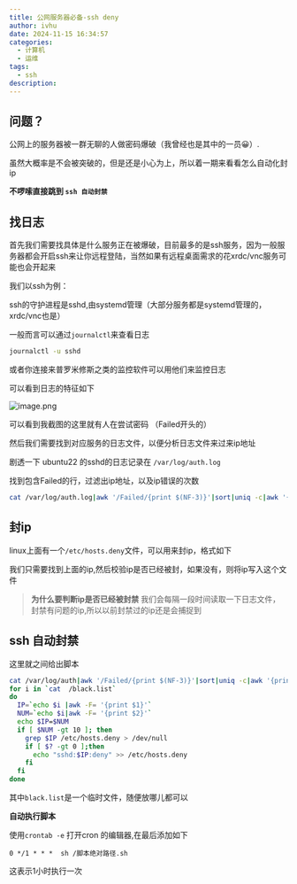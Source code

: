 ```yaml
---
title: 公网服务器必备-ssh deny
author: ivhu
date: 2024-11-15 16:34:57
categories:
  - 计算机
  - 运维
tags:
  - ssh
description:
---
```


## 问题？

公网上的服务器被一群无聊的人做密码爆破（我曾经也是其中的一员😀）.

虽然大概率是不会被突破的，但是还是小心为上，所以着一期来看看怎么自动化封ip

**不啰嗦直接跳到 `ssh 自动封禁`**

## 找日志

首先我们需要找具体是什么服务正在被爆破，目前最多的是ssh服务，因为一般服务器都会开启ssh来让你远程登陆，当然如果有远程桌面需求的花xrdc/vnc服务可能也会开起来

我们以ssh为例：

ssh的守护进程是sshd,由systemd管理（大部分服务都是systemd管理的，xrdc/vnc也是）

一般而言可以通过`journalctl`来查看日志

```sh
journalctl -u sshd
```

或者你连接来普罗米修斯之类的监控软件可以用他们来监控日志

可以看到日志的特征如下

![image.png](https://s2.loli.net/2024/11/15/EXRiTYBGhcILgA8.png)

可以看到我截图的这里就有人在尝试密码 （Failed开头的）

然后我们需要找到对应服务的日志文件，以便分析日志文件来过来ip地址

剧透一下 ubuntu22 的sshd的日志记录在 `/var/log/auth.log`

找到包含Failed的行，过滤出ip地址，以及ip错误的次数

```sh
cat /var/log/auth.log|awk '/Failed/{print $(NF-3)}'|sort|uniq -c|awk '{print $2"="$1;}'
```

## 封ip

linux上面有一个`/etc/hosts.deny`文件，可以用来封ip，格式如下

我们只需要找到上面的ip,然后校验ip是否已经被封，如果没有，则将ip写入这个文件

> **为什么要判断ip是否已经被封禁**
> 我们会每隔一段时间读取一下日志文件，封禁有问题的ip,所以以前封禁过的ip还是会捕捉到

## ssh 自动封禁

这里就之间给出脚本

```bash
cat /var/log/auth|awk '/Failed/{print $(NF-3)}'|sort|uniq -c|awk '{print $2"="$1;}' > /black.list
for i in `cat  /black.list`
do
  IP=`echo $i |awk -F= '{print $1}'`
  NUM=`echo $i|awk -F= '{print $2}'`
  echo $IP=$NUM
  if [ $NUM -gt 10 ]; then
    grep $IP /etc/hosts.deny > /dev/null
    if [ $? -gt 0 ];then
      echo "sshd:$IP:deny" >> /etc/hosts.deny
    fi
  fi
done

```

其中`black.list`是一个临时文件，随便放哪儿都可以

**自动执行脚本**

使用`crontab -e` 打开cron 的编辑器,在最后添加如下

```
0 */1 * * *  sh /脚本绝对路径.sh

```

这表示1小时执行一次
